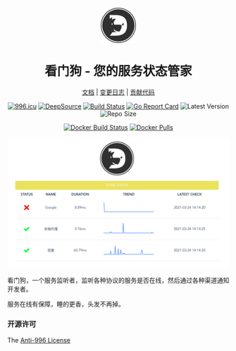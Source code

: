 <div align="center">
<p>
    <img width="80" src="./logo.png">
</p>

<h1>看门狗 - 您的服务状态管家</h1>

[文档](docs.md) |
[变更日志](CHANGELOG.md) |
[贡献代码](CONTRIBUTING.md)

[![996.icu](https://img.shields.io/badge/link-996.icu-red.svg)](https://996.icu)
[![DeepSource](https://deepsource.io/gh/axetroy/watchdog.svg/?label=active+issues&show_trend=true)](https://deepsource.io/gh/axetroy/watchdog/?ref=repository-badge)
[![Build Status](https://github.com/axetroy/watchdog/workflows/ci/badge.svg)](https://github.com/axetroy/watchdog/actions)
[![Go Report Card](https://goreportcard.com/badge/github.com/axetroy/watchdog)](https://goreportcard.com/report/github.com/axetroy/watchdog)
![Latest Version](https://img.shields.io/github/v/release/axetroy/watchdog.svg)
![Repo Size](https://img.shields.io/github/repo-size/axetroy/watchdog.svg)

[![Docker Build Status](https://img.shields.io/docker/cloud/build/axetroy/watchdog)](https://hub.docker.com/r/axetroy/watchdog/builds)
[![Docker Pulls](https://img.shields.io/docker/pulls/axetroy/watchdog)](https://hub.docker.com/r/axetroy/watchdog/builds)

![screenshot](./screenshot.png)

</div>

看门狗，一个服务监听者，监听各种协议的服务是否在线，然后通过各种渠道通知开发者。

服务在线有保障，睡的更香，头发不再掉。

### 开源许可

The [Anti-996 License](LICENSE)
